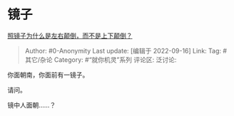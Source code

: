 # 镜子
[照镜子为什么是左右颠倒，而不是上下颠倒？](https://www.zhihu.com/question/19552727/answer/2676615718)
> Author: #0-Anonymity
> Last update: [编辑于 2022-09-16]
> Link:
> Tag: #其它/杂论
> Category: #“就你机灵”系列
> 评论区:
> 泛讨论:

你面朝南，你面前有一镜子。

请问。

镜中人面朝……？

